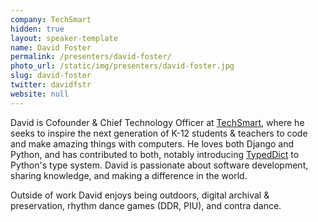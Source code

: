 ```yaml
---
company: TechSmart
hidden: true
layout: speaker-template
name: David Foster
permalink: /presenters/david-foster/
photo_url: /static/img/presenters/david-foster.jpg
slug: david-foster
twitter: davidfstr
website: null
---
```


David is Cofounder & Chief Technology Officer at [TechSmart](https://www.techsmart.codes/), where he seeks to inspire the next generation of K-12 students & teachers to code and make amazing things with computers. He loves both Django and Python, and has contributed to both, notably introducing [TypedDict](https://dafoster.net/projects/typeddict/) to Python's type system. David is passionate about software development, sharing knowledge, and making a difference in the world.

Outside of work David enjoys being outdoors, digital archival & preservation, rhythm dance games (DDR, PIU), and contra dance.
